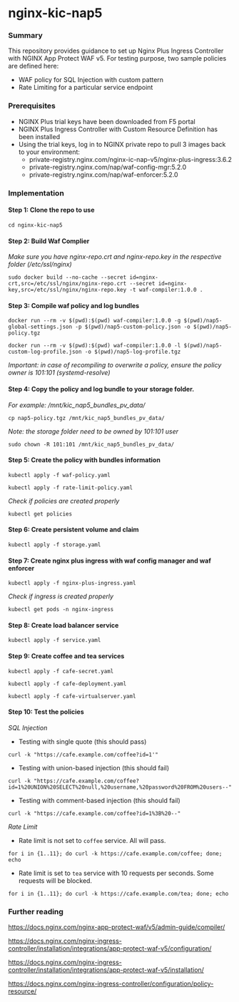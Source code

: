 # nginx-kic-nap5

### Summary
This repository provides guidance to set up Nginx Plus Ingress Controller with NGINX App Protect WAF v5. 
For testing purpose, two sample policies are defined here: 
- WAF policy for SQL Injection with custom pattern
- Rate Limiting for a particular service endpoint

### Prerequisites
- NGINX Plus trial keys have been downloaded from F5 portal
- NGINX Plus Ingress Controller with Custom Resource Definition has been installed
- Using the trial keys, log in to NGINX private repo to pull 3 images back to your environment:
  - private-registry.nginx.com/nginx-ic-nap-v5/nginx-plus-ingress:3.6.2
  - private-registry.nginx.com/nap/waf-config-mgr:5.2.0
  - private-registry.nginx.com/nap/waf-enforcer:5.2.0

### Implementation

#### Step 1: Clone the repo to use

`cd nginx-kic-nap5`

#### Step 2: Build Waf Complier
*Make sure you have nginx-repo.crt and nginx-repo.key in the respective folder (/etc/ssl/nginx)*

`sudo docker build --no-cache --secret id=nginx-crt,src=/etc/ssl/nginx/nginx-repo.crt --secret id=nginx-key,src=/etc/ssl/nginx/nginx-repo.key -t waf-compiler:1.0.0 .`

#### Step 3: Compile waf policy and log bundles

`docker run --rm -v $(pwd):$(pwd) waf-compiler:1.0.0 -g $(pwd)/nap5-global-settings.json -p $(pwd)/nap5-custom-policy.json -o $(pwd)/nap5-policy.tgz`

`docker run --rm -v $(pwd):$(pwd) waf-compiler:1.0.0 -l $(pwd)/nap5-custom-log-profile.json -o $(pwd)/nap5-log-profile.tgz`

*Important: in case of recompiling to overwrite a policy, ensure the policy owner is 101:101 (systemd-resolve)*

#### Step 4: Copy the policy and log bundle to your storage folder. 
*For example: /mnt/kic_nap5_bundles_pv_data/*

`cp nap5-policy.tgz /mnt/kic_nap5_bundles_pv_data/`

*Note: the storage folder need to be owned by 101:101 user*

`sudo chown -R 101:101 /mnt/kic_nap5_bundles_pv_data/`

#### Step 5: Create the policy with bundles information

`kubectl apply -f waf-policy.yaml`

`kubectl apply -f rate-limit-policy.yaml`

*Check if policies are created properly*

`kubectl get policies`

#### Step 6: Create persistent volume and claim

`kubectl apply -f storage.yaml`

#### Step 7: Create nginx plus ingress with waf config manager and waf enforcer

`kubectl apply -f nginx-plus-ingress.yaml`

*Check if ingress is created properly*

`kubectl get pods -n nginx-ingress`

#### Step 8: Create load balancer service

`kubectl apply -f service.yaml`

#### Step 9: Create coffee and tea services

`kubectl apply -f cafe-secret.yaml`

`kubectl apply -f cafe-deployment.yaml`

`kubectl apply -f cafe-virtualserver.yaml`

#### Step 10: Test the policies
*SQL Injection*
- Testing with single quote (this should pass)

`curl -k "https://cafe.example.com/coffee?id=1'"`

- Testing with union-based injection (this should fail)

`curl -k "https://cafe.example.com/coffee?id=1%20UNION%20SELECT%20null,%20username,%20password%20FROM%20users--"`

- Testing with comment-based injection (this should fail)
  
`curl -k "https://cafe.example.com/coffee?id=1%3B%20--"`

*Rate Limit*
- Rate limit is not set to `coffee` service. All will pass.
  
`for i in {1..11}; do curl -k https://cafe.example.com/coffee; done; echo`

- Rate limit is set to `tea` service with 10 requests per seconds. Some requests will be blocked.
  
`for i in {1..11}; do curl -k https://cafe.example.com/tea; done; echo`

### Further reading

https://docs.nginx.com/nginx-app-protect-waf/v5/admin-guide/compiler/

https://docs.nginx.com/nginx-ingress-controller/installation/integrations/app-protect-waf-v5/configuration/

https://docs.nginx.com/nginx-ingress-controller/installation/integrations/app-protect-waf-v5/installation/

https://docs.nginx.com/nginx-ingress-controller/configuration/policy-resource/


